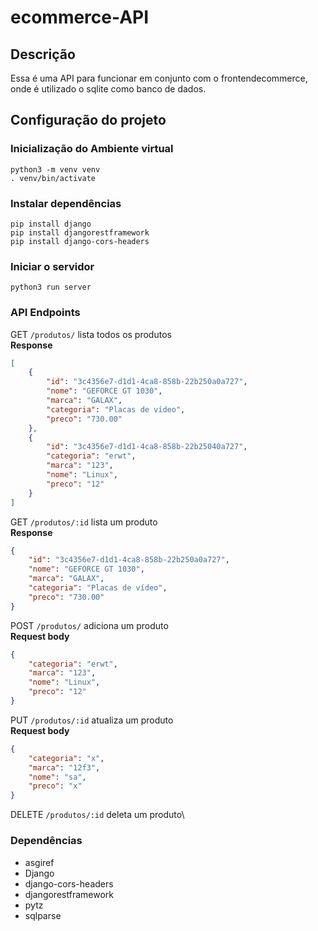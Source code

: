 # ecommerce-API

## Descrição

Essa é uma API para funcionar em conjunto com o frontendecommerce, onde é utilizado o sqlite como banco de dados.

## Configuração do projeto

### Inicialização do Ambiente virtual
```
python3 -m venv venv
. venv/bin/activate
```

### Instalar dependências
```
pip install django
pip install djangorestframework
pip install django-cors-headers
```

### Iniciar o servidor

```
python3 run server
```
### API Endpoints

GET
`/produtos/` lista todos os produtos\
**Response**

```json
[
	{
		"id": "3c4356e7-d1d1-4ca8-858b-22b250a0a727",
		"nome": "GEFORCE GT 1030",
		"marca": "GALAX",
		"categoria": "Placas de vídeo",
		"preco": "730.00"
	},
	{
		"id": "3c4356e7-d1d1-4ca8-858b-22b25040a727",
		"categoria": "erwt",
		"marca": "123",
		"nome": "Linux",
		"preco": "12"
	}
]
```

GET
`/produtos/:id` lista um produto\
**Response**

```json
{
	"id": "3c4356e7-d1d1-4ca8-858b-22b250a0a727",
	"nome": "GEFORCE GT 1030",
	"marca": "GALAX",
	"categoria": "Placas de vídeo",
	"preco": "730.00"
}
```

POST
`/produtos/` adiciona um produto\
**Request body**

```json
{
	"categoria": "erwt",
	"marca": "123",
	"nome": "Linux",
	"preco": "12"
}
```

PUT
`/produtos/:id` atualiza um produto \
**Request body**

```json
{
	"categoria": "x",
	"marca": "12f3",
	"nome": "sa",
	"preco": "x"
}
```

DELETE
`/produtos/:id` deleta um produto\

### Dependências

- asgiref
- Django
- django-cors-headers
- djangorestframework
- pytz
- sqlparse
